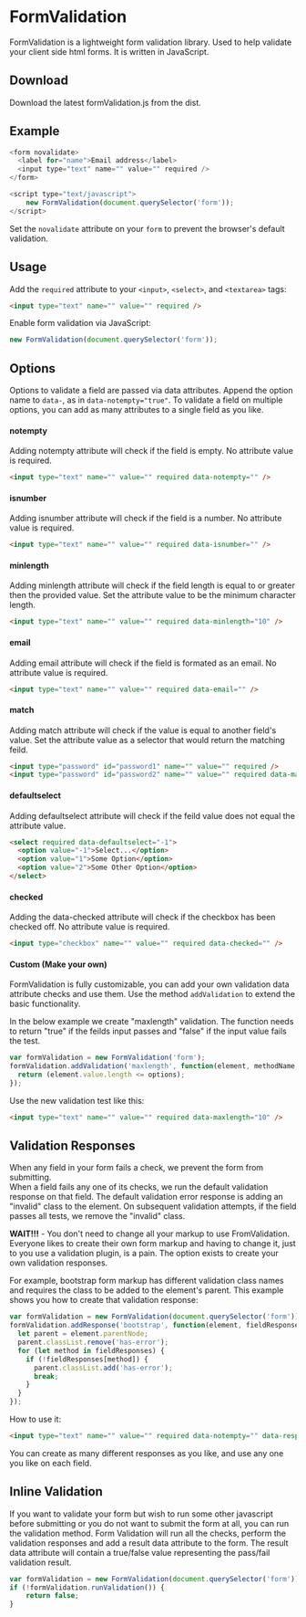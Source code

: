 # FormValidation

FormValidation is a lightweight form validation library. Used to help validate your client side html forms. It is written in JavaScript.

## Download

Download the latest formValidation.js from the dist.

## Example

```JavaScript
<form novalidate>
  <label for="name">Email address</label>
  <input type="text" name="" value="" required />
</form>

<script type="text/javascript">
    new FormValidation(document.querySelector('form'));
</script>
```
Set the ```novalidate``` attribute on your ```form``` to prevent the browser's default validation.

## Usage

Add the ```required``` attribute to your ```<input>```, ```<select>```, and ```<textarea>``` tags: 
```HTML
<input type="text" name="" value="" required />
```

Enable form validation via JavaScript:
```JavaScript
new FormValidation(document.querySelector('form'));
```

## Options

Options to validate a field are passed via data attributes. Append the option name to ```data-```, as in ```data-notempty="true"```.  To validate a field on multiple options, you can add as many attributes to a single field as you like.

#### notempty

Adding notempty attribute will check if the field is empty. No attribute value is required.
```HTML
<input type="text" name="" value="" required data-notempty="" />
```

#### isnumber

Adding isnumber attribute will check if the field is a number. No attribute value is required.
```HTML
<input type="text" name="" value="" required data-isnumber="" />
```

#### minlength

Adding minlength attribute will check if the field length is equal to or greater then the provided value. Set the attribute value to be the minimum character length.
```HTML
<input type="text" name="" value="" required data-minlength="10" />
```

#### email

Adding email attribute will check if the field is formated as an email. No attribute value is required.
```HTML
<input type="text" name="" value="" required data-email="" />
```

#### match

Adding match attribute will check if the value is equal to another field's value. Set the attribute value as a selector that would return the matching feild.
```HTML
<input type="password" id="password1" name="" value="" required />
<input type="password" id="password2" name="" value="" required data-match="#password1" />
```

#### defaultselect

Adding defaultselect attribute will check if the feild value does not equal the attribute value. 
```HTML
<select required data-defaultselect="-1">
  <option value="-1">Select...</option>
  <option value="1">Some Option</option>
  <option value="2">Some Other Option</option>
</select>
```

#### checked

Adding the data-checked attribute will check if the checkbox has been checked off. No attribute value is required.
```HTML
<input type="checkbox" name="" value="" required data-checked="" />
```

#### Custom (Make your own)

FormValidation is fully customizable, you can add your own validation data attribute checks and use them.
Use the method ```addValidation``` to extend the basic functionality.

In the below example we create "maxlength" validation. The function needs to return "true" if the feilds input passes and "false" if the input value fails the test.
```JavaScript
var formValidation = new FormValidation('form');
formValidation.addValidation('maxlength', function(element, methodName, options) {
  return (element.value.length <= options);
});
```
Use the new validation test like this:
```HTML
<input type="text" name="" value="" required data-maxlength="10" />
```

## Validation Responses
When any field in your form fails a check, we prevent the form from submitting.  
When a field fails any one of its checks, we run the default validation response on that field. The default validation error response is adding an "invalid" class to the element. On subsequent validation attempts, if the field passes all tests, we remove the "invalid" class.

**WAIT!!!** - You don't need to change all your markup to use FromValidation.  
Everyone likes to create their own form markup and having to change it, just to you use a validation plugin, is a pain. The option exists to create your own validation responses. 

For example, bootstrap form markup has different validation class names and requires the class to be added to the element's parent.
This example shows you how to create that validation response:
```JavaScript
var formValidation = new FormValidation(document.querySelector('form'));
formValidation.addResponse('bootstrap', function(element, fieldResponses) { 
  let parent = element.parentNode;
  parent.classList.remove('has-error');
  for (let method in fieldResponses) {
    if (!fieldResponses[method]) {
	  parent.classList.add('has-error');
	  break;
	}	   
  }
});
```
How to use it:
```HTML
<input type="text" name="" value="" required data-notempty="" data-response="bootstrap" />
```
You can create as many different responses as you like, and use any one you like on each field.

## Inline Validation
If you want to validate your form but wish to run some other javascript before submitting or you do not want to submit the form at all, you can run the validation method. Form Validation will run all the checks, perform the validation responses and add a result data attribute to the form. The result data attribute will contain a true/false value representing the pass/fail validation result.
```JavaScript
var formValidation = new FormValidation(document.querySelector('form'));
if (!formValidation.runValidation()) {
	return false;
}
```
